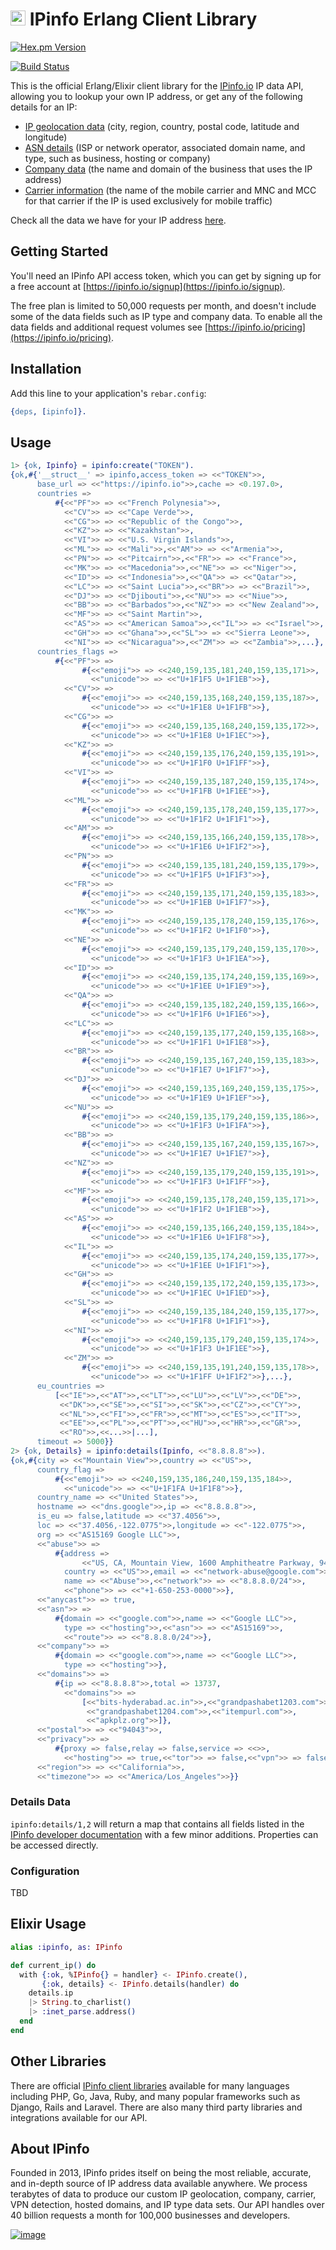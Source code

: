 # [<img src="https://ipinfo.io/static/ipinfo-small.svg" alt="IPinfo" width="24"/>](https://ipinfo.io/) IPinfo Erlang Client Library

[![Hex.pm Version](https://img.shields.io/hexpm/v/ipinfo.svg)](https://hex.pm/packages/ipinfo)

[![Build Status](https://github.com/ipinfo/erlang/workflows/CI/badge.svg)](https://github.com/ipinfo/erlang/actions)

This is the official Erlang/Elixir client library for the [IPinfo.io](https://ipinfo.io) IP data API, allowing you to lookup your own IP address, or get any of the following details for an IP:

- [IP geolocation data](https://ipinfo.io/ip-geolocation-api) (city, region, country, postal code, latitude and longitude)
- [ASN details](https://ipinfo.io/asn-api) (ISP or network operator, associated domain name, and type, such as business, hosting or company)
- [Company data](https://ipinfo.io/ip-company-api) (the name and domain of the business that uses the IP address)
- [Carrier information](https://ipinfo.io/ip-carrier-api) (the name of the mobile carrier and MNC and MCC for that carrier if the IP is used exclusively for mobile traffic)

Check all the data we have for your IP address [here](https://ipinfo.io/what-is-my-ip).

## Getting Started

You'll need an IPinfo API access token, which you can get by signing up for a free account at [https://ipinfo.io/signup](https://ipinfo.io/signup).

The free plan is limited to 50,000 requests per month, and doesn't include some of the data fields such as IP type and company data. To enable all the data fields and additional request volumes see [https://ipinfo.io/pricing](https://ipinfo.io/pricing).

## Installation

Add this line to your application's `rebar.config`:

```erlang
{deps, [ipinfo]}.
```

## Usage

```erlang
1> {ok, Ipinfo} = ipinfo:create("TOKEN").
{ok,#{'__struct__' => ipinfo,access_token => <<"TOKEN">>,
      base_url => <<"https://ipinfo.io">>,cache => <0.197.0>,
      countries =>
          #{<<"PF">> => <<"French Polynesia">>,
            <<"CV">> => <<"Cape Verde">>,
            <<"CG">> => <<"Republic of the Congo">>,
            <<"KZ">> => <<"Kazakhstan">>,
            <<"VI">> => <<"U.S. Virgin Islands">>,
            <<"ML">> => <<"Mali">>,<<"AM">> => <<"Armenia">>,
            <<"PN">> => <<"Pitcairn">>,<<"FR">> => <<"France">>,
            <<"MK">> => <<"Macedonia">>,<<"NE">> => <<"Niger">>,
            <<"ID">> => <<"Indonesia">>,<<"QA">> => <<"Qatar">>,
            <<"LC">> => <<"Saint Lucia">>,<<"BR">> => <<"Brazil">>,
            <<"DJ">> => <<"Djibouti">>,<<"NU">> => <<"Niue">>,
            <<"BB">> => <<"Barbados">>,<<"NZ">> => <<"New Zealand">>,
            <<"MF">> => <<"Saint Martin">>,
            <<"AS">> => <<"American Samoa">>,<<"IL">> => <<"Israel">>,
            <<"GH">> => <<"Ghana">>,<<"SL">> => <<"Sierra Leone">>,
            <<"NI">> => <<"Nicaragua">>,<<"ZM">> => <<"Zambia">>,...},
      countries_flags =>
          #{<<"PF">> =>
                #{<<"emoji">> => <<240,159,135,181,240,159,135,171>>,
                  <<"unicode">> => <<"U+1F1F5 U+1F1EB">>},
            <<"CV">> =>
                #{<<"emoji">> => <<240,159,135,168,240,159,135,187>>,
                  <<"unicode">> => <<"U+1F1E8 U+1F1FB">>},
            <<"CG">> =>
                #{<<"emoji">> => <<240,159,135,168,240,159,135,172>>,
                  <<"unicode">> => <<"U+1F1E8 U+1F1EC">>},
            <<"KZ">> =>
                #{<<"emoji">> => <<240,159,135,176,240,159,135,191>>,
                  <<"unicode">> => <<"U+1F1F0 U+1F1FF">>},
            <<"VI">> =>
                #{<<"emoji">> => <<240,159,135,187,240,159,135,174>>,
                  <<"unicode">> => <<"U+1F1FB U+1F1EE">>},
            <<"ML">> =>
                #{<<"emoji">> => <<240,159,135,178,240,159,135,177>>,
                  <<"unicode">> => <<"U+1F1F2 U+1F1F1">>},
            <<"AM">> =>
                #{<<"emoji">> => <<240,159,135,166,240,159,135,178>>,
                  <<"unicode">> => <<"U+1F1E6 U+1F1F2">>},
            <<"PN">> =>
                #{<<"emoji">> => <<240,159,135,181,240,159,135,179>>,
                  <<"unicode">> => <<"U+1F1F5 U+1F1F3">>},
            <<"FR">> =>
                #{<<"emoji">> => <<240,159,135,171,240,159,135,183>>,
                  <<"unicode">> => <<"U+1F1EB U+1F1F7">>},
            <<"MK">> => 
                #{<<"emoji">> => <<240,159,135,178,240,159,135,176>>,
                  <<"unicode">> => <<"U+1F1F2 U+1F1F0">>},
            <<"NE">> =>
                #{<<"emoji">> => <<240,159,135,179,240,159,135,170>>,
                  <<"unicode">> => <<"U+1F1F3 U+1F1EA">>},
            <<"ID">> =>
                #{<<"emoji">> => <<240,159,135,174,240,159,135,169>>,
                  <<"unicode">> => <<"U+1F1EE U+1F1E9">>},
            <<"QA">> =>
                #{<<"emoji">> => <<240,159,135,182,240,159,135,166>>,
                  <<"unicode">> => <<"U+1F1F6 U+1F1E6">>},
            <<"LC">> =>
                #{<<"emoji">> => <<240,159,135,177,240,159,135,168>>,
                  <<"unicode">> => <<"U+1F1F1 U+1F1E8">>},
            <<"BR">> =>
                #{<<"emoji">> => <<240,159,135,167,240,159,135,183>>,
                  <<"unicode">> => <<"U+1F1E7 U+1F1F7">>},
            <<"DJ">> =>
                #{<<"emoji">> => <<240,159,135,169,240,159,135,175>>,
                  <<"unicode">> => <<"U+1F1E9 U+1F1EF">>},
            <<"NU">> =>
                #{<<"emoji">> => <<240,159,135,179,240,159,135,186>>,
                  <<"unicode">> => <<"U+1F1F3 U+1F1FA">>},
            <<"BB">> =>
                #{<<"emoji">> => <<240,159,135,167,240,159,135,167>>,
                  <<"unicode">> => <<"U+1F1E7 U+1F1E7">>},
            <<"NZ">> =>
                #{<<"emoji">> => <<240,159,135,179,240,159,135,191>>,
                  <<"unicode">> => <<"U+1F1F3 U+1F1FF">>},
            <<"MF">> =>
                #{<<"emoji">> => <<240,159,135,178,240,159,135,171>>,
                  <<"unicode">> => <<"U+1F1F2 U+1F1EB">>},
            <<"AS">> =>
                #{<<"emoji">> => <<240,159,135,166,240,159,135,184>>,
                  <<"unicode">> => <<"U+1F1E6 U+1F1F8">>},
            <<"IL">> =>
                #{<<"emoji">> => <<240,159,135,174,240,159,135,177>>,
                  <<"unicode">> => <<"U+1F1EE U+1F1F1">>},
            <<"GH">> => 
                #{<<"emoji">> => <<240,159,135,172,240,159,135,173>>,
                  <<"unicode">> => <<"U+1F1EC U+1F1ED">>},
            <<"SL">> =>
                #{<<"emoji">> => <<240,159,135,184,240,159,135,177>>,
                  <<"unicode">> => <<"U+1F1F8 U+1F1F1">>},
            <<"NI">> =>
                #{<<"emoji">> => <<240,159,135,179,240,159,135,174>>,
                  <<"unicode">> => <<"U+1F1F3 U+1F1EE">>},
            <<"ZM">> =>
                #{<<"emoji">> => <<240,159,135,191,240,159,135,178>>,
                  <<"unicode">> => <<"U+1F1FF U+1F1F2">>},...},
      eu_countries =>
          [<<"IE">>,<<"AT">>,<<"LT">>,<<"LU">>,<<"LV">>,<<"DE">>,
           <<"DK">>,<<"SE">>,<<"SI">>,<<"SK">>,<<"CZ">>,<<"CY">>,
           <<"NL">>,<<"FI">>,<<"FR">>,<<"MT">>,<<"ES">>,<<"IT">>,
           <<"EE">>,<<"PL">>,<<"PT">>,<<"HU">>,<<"HR">>,<<"GR">>,
           <<"RO">>,<<...>>|...],
      timeout => 5000}}
2> {ok, Details} = ipinfo:details(Ipinfo, <<"8.8.8.8">>).
{ok,#{city => <<"Mountain View">>,country => <<"US">>,
      country_flag =>
          #{<<"emoji">> => <<240,159,135,186,240,159,135,184>>,
            <<"unicode">> => <<"U+1F1FA U+1F1F8">>},
      country_name => <<"United States">>,
      hostname => <<"dns.google">>,ip => <<"8.8.8.8">>,
      is_eu => false,latitude => <<"37.4056">>,
      loc => <<"37.4056,-122.0775">>,longitude => <<"-122.0775">>,
      org => <<"AS15169 Google LLC">>,
      <<"abuse">> =>
          #{address =>
                <<"US, CA, Mountain View, 1600 Amphitheatre Parkway, 94043">>,
            country => <<"US">>,email => <<"network-abuse@google.com">>,
            name => <<"Abuse">>,<<"network">> => <<"8.8.8.0/24">>,
            <<"phone">> => <<"+1-650-253-0000">>},
      <<"anycast">> => true,
      <<"asn">> =>
          #{domain => <<"google.com">>,name => <<"Google LLC">>,
            type => <<"hosting">>,<<"asn">> => <<"AS15169">>,
            <<"route">> => <<"8.8.8.0/24">>},
      <<"company">> =>
          #{domain => <<"google.com">>,name => <<"Google LLC">>,
            type => <<"hosting">>},
      <<"domains">> =>
          #{ip => <<"8.8.8.8">>,total => 13737,
            <<"domains">> =>
                [<<"bits-hyderabad.ac.in">>,<<"grandpashabet1203.com">>,
                 <<"grandpashabet1204.com">>,<<"itempurl.com">>,
                 <<"apkplz.org">>]},
      <<"postal">> => <<"94043">>,
      <<"privacy">> =>
          #{proxy => false,relay => false,service => <<>>,
            <<"hosting">> => true,<<"tor">> => false,<<"vpn">> => false},
      <<"region">> => <<"California">>,
      <<"timezone">> => <<"America/Los_Angeles">>}}
```

### Details Data

`ipinfo:details/1,2` will return a map that contains all fields
listed in the [IPinfo developer documentation](https://ipinfo.io/developers/responses#full-response)
with a few minor additions. Properties can be accessed directly.

### Configuration

TBD

## Elixir Usage

```elixir
alias :ipinfo, as: IPinfo

def current_ip() do
  with {:ok, %IPinfo{} = handler} <- IPinfo.create(),
       {:ok, details} <- IPinfo.details(handler) do
    details.ip
    |> String.to_charlist()
    |> :inet_parse.address()
  end
end
```

## Other Libraries

There are official [IPinfo client libraries](https://ipinfo.io/developers/libraries) available for many languages including PHP, Go, Java, Ruby, and many popular frameworks such as Django, Rails and Laravel. There are also many third party libraries and integrations available for our API.

## About IPinfo

Founded in 2013, IPinfo prides itself on being the most reliable, accurate, and in-depth source of IP address data available anywhere. We process terabytes of data to produce our custom IP geolocation, company, carrier, VPN detection, hosted domains, and IP type data sets. Our API handles over 40 billion requests a month for 100,000 businesses and developers.

[![image](https://avatars3.githubusercontent.com/u/15721521?s=128&u=7bb7dde5c4991335fb234e68a30971944abc6bf3&v=4)](https://ipinfo.io/)
